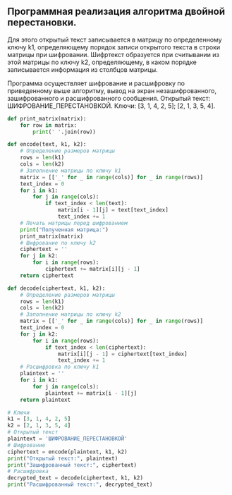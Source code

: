 ## Программная реализация алгоритма двойной перестановки.

Для этого открытый текст записывается в матрицу по определенному ключу k1, определяющему порядок записи открытого текста в строки матрицы при шифровании. Шифртекст образуется при считывании из этой матрицы по ключу k2, определяющему, в каком порядке записывается информация из столбцов матрицы. 

Программа осуществляет шифрование и расшифровку по приведенному выше алгоритму, вывод на экран незашифрованного, зашифрованного и расшифрованного сообщения.
Открытый текст: ШИФРОВАНИЕ_ПЕРЕСТАНОВКОЙ.
Ключи: [3, 1, 4, 2, 5]; [2, 1, 3, 5, 4].
```python
def print_matrix(matrix):    
    for row in matrix:
        print(' '.join(row))

def encode(text, k1, k2):
    # Определение размеров матрицы    
    rows = len(k1)
    cols = len(k2)
    # Заполнение матрицы по ключу k1    
    matrix = [['_' for _ in range(cols)] for _ in range(rows)]
    text_index = 0    
    for i in k1:
        for j in range(cols):            
            if text_index < len(text):
                matrix[i - 1][j] = text[text_index]                
                text_index += 1
    # Печать матрицы перед шифрованием
    print("Полученная матрица:")    
    print_matrix(matrix)
    # Шифрование по ключу k2
    ciphertext = ''    
    for j in k2:
        for i in range(rows):            
            ciphertext += matrix[i][j - 1]
    return ciphertext

def decode(ciphertext, k1, k2):    
    # Определение размеров матрицы
    rows = len(k1)    
    cols = len(k2)
    # Заполнение матрицы по ключу k2
    matrix = [['_' for _ in range(cols)] for _ in range(rows)]    
    text_index = 0
    for j in k2:        
        for i in range(rows):
            if text_index < len(ciphertext):                
                matrix[i][j - 1] = ciphertext[text_index]
                text_index += 1
    # Расшифровка по ключу k1    
    plaintext = ''
    for i in k1:        
        for j in range(cols):
            plaintext += matrix[i - 1][j]
    return plaintext

# Ключи
k1 = [3, 1, 4, 2, 5]
k2 = [2, 1, 3, 5, 4]
# Открытый текст
plaintext = 'ШИФРОВАНИЕ_ПЕРЕСТАНОВКОЙ'
# Шифрование
ciphertext = encode(plaintext, k1, k2)
print("Открытый текст:", plaintext)
print("Зашифрованный текст:", ciphertext)
# Расшифровка
decrypted_text = decode(ciphertext, k1, k2)
print("Расшифрованный текст:", decrypted_text)
```
